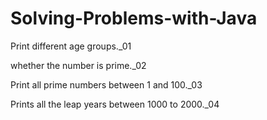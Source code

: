 # Solving-Problems-with-Java

Print different age groups._01

whether the number is prime._02

Print all prime numbers between 1 and 100._03

Prints all the leap years between 1000 to 2000._04

